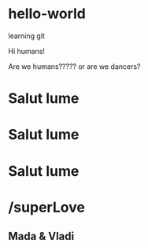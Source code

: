 # hello-world
learning git

Hi humans!

Are we humans????? or are we dancers?

<html>
<body>
  <h1> Salut lume </h1>
  <h1> Salut lume </h1>
  <h1> Salut lume </h1>
  
  <h1> /superLove </h1>
  <h2>Mada & Vladi</h2>
</body>
</html>
